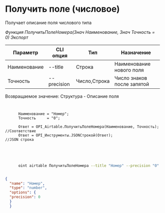 ﻿---
sidebar_position: 4
---

# Получить поле (числовое)
 Получает описание поля числового типа


*Функция ПолучитьПолеНомера(Знач Наименование, Знач Точность = 0) Экспорт*

  | Параметр | CLI опция | Тип | Назначение |
  |-|-|-|-|
  | Наименование | --title | Строка | Наименование нового поля |
  | Точность | --precision | Число,Строка | Число знаков после запятой |

  
  Возвращаемое значение:   Структура -  Описание поля

```bsl title="Пример кода"
	
      
      Наименование = "Номер";
      Точность     = "0";
      
      Ответ = OPI_Airtable.ПолучитьПолеНомера(Наименование, Точность); //Соответствие
      Ответ = OPI_Инструменты.JSONСтрокой(Ответ);                      //JSON строка
      
    
	
```

```sh title="Пример команды CLI"
    
      oint airtable ПолучитьПолеНомера --title "Номер" --precision "0"


```


```json title="Результат"

{
  "name": "Номер",
  "type": "number",
  "options": {
  "precision": 0
  }
  }

```
